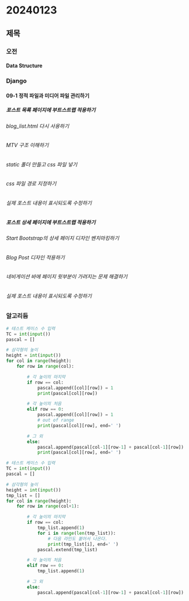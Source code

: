 # 20240123
## 제목
### 오전
#### Data Structure


### Django

#### 09-1 정적 파일과 미디어 파일 관리하기

##### 포스트 목록 페이지에 부트스트랩 적용하기
###### blog_list.html 다시 사용하기
###### MTV 구조 이해하기
###### static 폴더 만들고 css 파일 넣기
###### css 파일 경로 지정하기
###### 실제 포스트 내용이 표시되도록 수정하기

##### 포스트 상세 페이지에 부트스트랩 적용하기
###### Start Bootstrap의 상세 페이지 디자인 벤치마킹하기
###### Blog Post 디자인 적용하기
###### 네비게이션 바에 페이지 윗부분이 가려지는 문제 해결하기
###### 실제 포스트 내용이 표시되도록 수정하기

### 알고리듬

```python
# 테스트 케이스 수 입력
TC = int(input())
pascal = []

# 삼각형의 높이
height = int(input())
for col in range(height):
    for row in range(col):

        # 각 높이의 마지막
        if row == col:
            pascal.append([col][row]) = 1
            print(pascal[col][row])

        # 각 높이의 처음
        elif row == 0:
            pascal.append([col][row]) = 1
            # out of range
            print(pascal[col][row], end=' ')

        # 그 외
        else:
            pascal.append(pascal[col-1][row-1] + pascal[col-1][row])
            print(pascal[col][row], end=' ')

```

```python
# 테스트 케이스 수 입력
TC = int(input())
pascal = []

# 삼각형의 높이
height = int(input())
tmp_list = []
for col in range(height):
    for row in range(col+1):

        # 각 높이의 마지막
        if row == col:
            tmp_list.append(1)
            for i in range(len(tmp_list)):
                # 다음 라인도 붙어서 나온다.
                print(tmp_list[i], end=' ')
            pascal.extend(tmp_list)

        # 각 높이의 처음
        elif row == 0:
            tmp_list.append(1)

        # 그 외
        else:
            pascal.append(pascal[col-1][row-1] + pascal[col-1][row])

```






